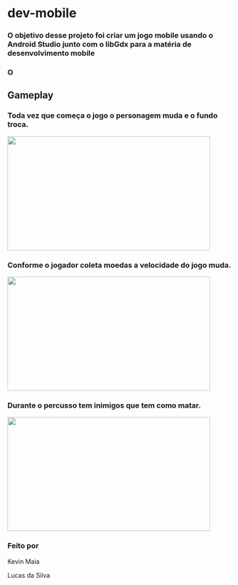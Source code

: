 # dev-mobile
### O objetivo desse projeto foi criar um jogo mobile usando o Android Studio junto com o libGdx para a matéria de desenvolvimento mobile
### O
## Gameplay
### Toda vez que começa o jogo o personagem muda e o fundo troca.
<img src="project-img/starting.gif" width="455,11" height="256" />

### Conforme o jogador coleta moedas a velocidade do jogo muda.
<img src="project-img/gameplay-01.gif" width="455,11" height="256" />

### Durante o percusso tem inimigos que tem como matar.
<img src="project-img/gameplay-02.gif" width="455,11" height="256" />

### Feito por
Kevin Maia 

Lucas da Silva 
